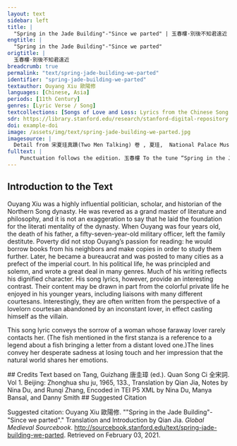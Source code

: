 ```yaml
---
layout: text
sidebar: left
title: |
  "Spring in the Jade Building"-"Since we parted" | 玉春樓·別後不知君遠近
engtitle: |
  "Spring in the Jade Building"-"Since we parted"
origtitle: |
  玉春樓·別後不知君遠近
breadcrumb: true
permalink: "text/spring-jade-building-we-parted"
identifier: "spring-jade-building-we-parted"
textauthor: Ouyang Xiu 歐陽修
languages: [Chinese, Asia]
periods: [11th Century]
genres: [Lyric Verse / Song]
textcollections: [Songs of Love and Loss: Lyrics from the Chinese Song Dynasty, Love Songs of the Medieval World: Lyrics from Europe and Asia]
sdr: https://library.stanford.edu/research/stanford-digital-repository 
doi: example-doi 
image: /assets/img/text/spring-jade-building-we-parted.jpg
imagesource: |
  Detail from 宋夏珪真蹟(Two Men Talking) 卷 , 夏珪,  National Palace Museum, Accession Number: K2A000996N000000000PAA [Public Domain]
fulltext: |
    Punctuation follows the edition. 玉春樓 To the tune “Spring in the Jade Building” 別後不知君遠近。 Since we parted I do not know how far away you are, 觸目淒涼多少悶。 Whatever meets my eye looks desolate, so much sadness! 漸行漸遠漸無書， The longer we are apart, the further away you are, the fewer letters sent. 水闊魚沉何處問。 The water is wide and the fish has sunk,a common idiom to express a lack of communication where can I ask about you? 夜深風竹敲秋韻。 The night is late, the wind-blown bamboos strike the autumn rhyme.Refers to "The Sound of Autumn", a famous song for the erhu, a traditional Chinese string instrument. 萬葉千聲皆是恨。 In the thousand notes made by tens of thousands of leaves, there is nothing but regret. 故欹單枕夢中尋， Thus I lean onto the lonesome pillow to search for you in my dream, 夢又不成燈又燼。 Yet the dream does not come and the lamp is burnt out. 
---
```

## Introduction to the Text 
<p>Ouyang Xiu was a highly influential politician, scholar, and historian of the Northern Song dynasty. He was revered as a grand master of literature and philosophy, and it is not an exaggeration to say that he laid the foundation for the literati mentality of the dynasty. When Ouyang was four years old, the death of his father, a fifty-seven-year-old military officer, left the family destitute. Poverty did not stop Ouyang’s passion for reading: he would borrow books from his neighbors and make copies in order to study them further. Later, he became a bureaucrat and was posted to many cities as a prefect of the imperial court. In his political life, he was principled and solemn, and wrote a great deal in many genres. Much of his writing reflects his dignified character. His song lyrics, however, provide an interesting contrast. Their content may be drawn in part from the colorful private life he enjoyed in his younger years, including liaisons with many different courtesans. Interestingly, they are often written from the perspective of a lovelorn courtesan abandoned by an inconstant lover, in effect casting himself as the villain.</p> <p>This song lyric conveys the sorrow of a woman whose faraway lover rarely contacts her. (The fish mentioned in the first stanza is a reference to a legend about a fish bringing a letter from a distant loved one.)The lines convey her desperate sadness at losing touch and her impression that the natural world shares her emotions.</p>
## Credits
Text based on Tang, Guizhang 唐圭璋 (ed.). Quan Song Ci 全宋詞. Vol 1. Beijing: Zhonghua shu ju, 1965, 133., 
Translation by Qian Jia, Notes by Nina Du,  and Runqi Zhang, 
Encoded in TEI P5 XML by Nina Du, Manya Bansal,  and Danny Smith
## Suggested Citation
<p>Suggested citation: Ouyang Xiu 歐陽修.  ""Spring in the Jade Building"-"Since we parted"." Translation and Introduction by Qian Jia. <em>Global Medieval Sourcebook</em>. <a href="http://sourcebook.stanford.edu/text/spring-jade-building-we-parted">http://sourcebook.stanford.edu/text/spring-jade-building-we-parted</a>. Retrieved on February 03, 2021.</p>
